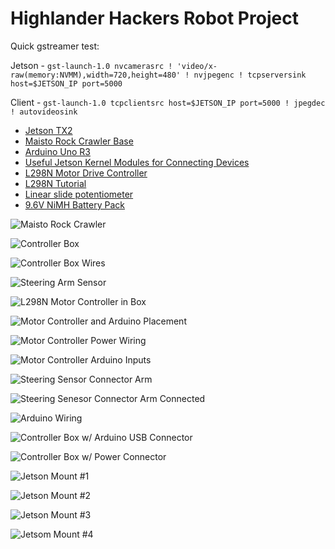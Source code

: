 # Highlander Hackers Robot Project

Quick gstreamer test: 

Jetson - `gst-launch-1.0 nvcamerasrc ! 'video/x-raw(memory:NVMM),width=720,height=480' ! nvjpegenc ! tcpserversink host=$JETSON_IP port=5000`

Client - `gst-launch-1.0 tcpclientsrc host=$JETSON_IP port=5000 ! jpegdec ! autovideosink`

- [Jetson TX2](https://developer.nvidia.com/embedded-computing)
- [Maisto Rock Crawler Base](https://www.amazon.com/gp/product/B00Y53XH9O/ref=oh_aui_detailpage_o02_s00?ie=UTF8&psc=1)
- [Arduino Uno R3](https://store.arduino.cc/usa/arduino-uno-rev3)
- [Useful Jetson Kernel Modules for Connecting Devices](https://github.com/jetsonhacks/installACMModule)
- [L298N Motor Drive Controller](https://www.amazon.com/gp/product/B00XAGRQTO/ref=oh_aui_detailpage_o01_s00?ie=UTF8&psc=1)
- [L298N Tutorial](https://www.google.com/url?sa=t&rct=j&q=&esrc=s&source=web&cd=1&ved=0ahUKEwjS0cy7mqHbAhVD34MKHa9lARsQFgh6MAA&url=https%3A%2F%2Fforum.arduino.cc%2Findex.php%3Faction%3Ddlattach%3Btopic%3D366727.0%3Battach%3D147606&usg=AOvVaw2-_9hcvFv5fNbAxK0jaaE6)
- [Linear slide potentiometer](https://www.amazon.com/gp/product/B079C9411R/ref=oh_aui_detailpage_o00_s00?ie=UTF8&psc=1)
- [9.6V NiMH Battery Pack](https://www.amazon.com/gp/product/B001BBMZFU/ref=oh_aui_detailpage_o02_s00?ie=UTF8&psc=1)

![Maisto Rock Crawler](https://github.com/dschmenk/Highlander-Hackers/blob/master/images/IMG_0008.jpg)

![Controller Box](https://github.com/dschmenk/Highlander-Hackers/blob/master/images/IMG_0010.jpg)

![Controller Box Wires](https://github.com/dschmenk/Highlander-Hackers/blob/master/images/IMG_0011.jpg)

![Steering Arm Sensor](https://github.com/dschmenk/Highlander-Hackers/blob/master/images/IMG_0012.jpg)

![L298N Motor Controller in Box](https://github.com/dschmenk/Highlander-Hackers/blob/master/images/IMG_0013.jpg)

![Motor Controller and Arduino Placement](https://github.com/dschmenk/Highlander-Hackers/blob/master/images/IMG_0014.jpg)

![Motor Controller Power Wiring](https://github.com/dschmenk/Highlander-Hackers/blob/master/images/IMG_0015.jpg)

![Motor Controller Arduino Inputs](https://github.com/dschmenk/Highlander-Hackers/blob/master/images/IMG_0016.jpg)

![Steering Sensor Connector Arm](https://github.com/dschmenk/Highlander-Hackers/blob/master/images/IMG_0017.jpg)

![Steering Senesor Connector Arm Connected](https://github.com/dschmenk/Highlander-Hackers/blob/master/images/IMG_0018.jpg)

![Arduino Wiring](https://github.com/dschmenk/Highlander-Hackers/blob/master/images/IMG_0019.jpg)

![Controller Box w/ Arduino USB Connector](https://github.com/dschmenk/Highlander-Hackers/blob/master/images/IMG_0020.jpg)

![Controller Box w/ Power Connector](https://github.com/dschmenk/Highlander-Hackers/blob/master/images/IMG_0021.jpg)

![Jetson Mount #1](https://github.com/dschmenk/Highlander-Hackers/blob/master/images/IMG_0023.jpg)

![Jetson Mount #2](https://github.com/dschmenk/Highlander-Hackers/blob/master/images/IMG_0024.jpg)

![Jetson Mount #3](https://github.com/dschmenk/Highlander-Hackers/blob/master/images/IMG_0025.jpg)

![Jetsom Mount #4](https://github.com/dschmenk/Highlander-Hackers/blob/master/images/IMG_0026.jpg)

